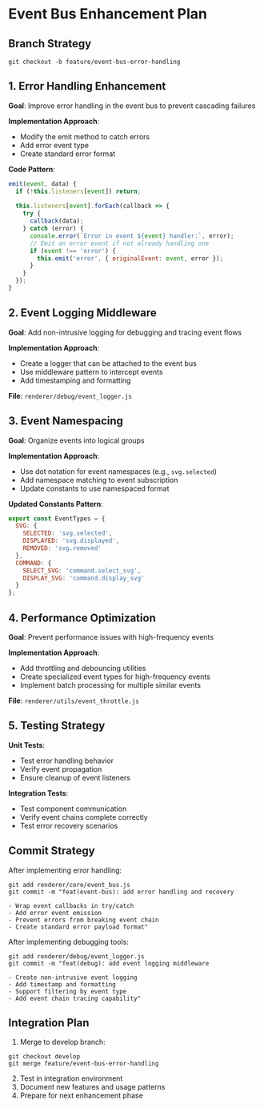 # Event Bus Enhancement Plan

## Branch Strategy
```
git checkout -b feature/event-bus-error-handling
```

## 1. Error Handling Enhancement

**Goal**: Improve error handling in the event bus to prevent cascading failures

**Implementation Approach**:
- Modify the emit method to catch errors
- Add error event type
- Create standard error format

**Code Pattern**:
```javascript
emit(event, data) {
  if (!this.listeners[event]) return;
  
  this.listeners[event].forEach(callback => {
    try {
      callback(data);
    } catch (error) {
      console.error(`Error in event ${event} handler:`, error);
      // Emit an error event if not already handling one
      if (event !== 'error') {
        this.emit('error', { originalEvent: event, error });
      }
    }
  });
}
```

## 2. Event Logging Middleware

**Goal**: Add non-intrusive logging for debugging and tracing event flows

**Implementation Approach**:
- Create a logger that can be attached to the event bus
- Use middleware pattern to intercept events
- Add timestamping and formatting

**File**: `renderer/debug/event_logger.js`

## 3. Event Namespacing

**Goal**: Organize events into logical groups

**Implementation Approach**:
- Use dot notation for event namespaces (e.g., `svg.selected`)
- Add namespace matching to event subscription
- Update constants to use namespaced format

**Updated Constants Pattern**:
```javascript
export const EventTypes = {
  SVG: {
    SELECTED: 'svg.selected',
    DISPLAYED: 'svg.displayed',
    REMOVED: 'svg.removed'
  },
  COMMAND: {
    SELECT_SVG: 'command.select_svg',
    DISPLAY_SVG: 'command.display_svg'
  }
};
```

## 4. Performance Optimization

**Goal**: Prevent performance issues with high-frequency events

**Implementation Approach**:
- Add throttling and debouncing utilities
- Create specialized event types for high-frequency events
- Implement batch processing for multiple similar events

**File**: `renderer/utils/event_throttle.js`

## 5. Testing Strategy

**Unit Tests**:
- Test error handling behavior
- Verify event propagation
- Ensure cleanup of event listeners

**Integration Tests**:
- Test component communication
- Verify event chains complete correctly
- Test error recovery scenarios

## Commit Strategy

After implementing error handling:
```
git add renderer/core/event_bus.js
git commit -m "feat(event-bus): add error handling and recovery

- Wrap event callbacks in try/catch
- Add error event emission
- Prevent errors from breaking event chain
- Create standard error payload format"
```

After implementing debugging tools:
```
git add renderer/debug/event_logger.js
git commit -m "feat(debug): add event logging middleware

- Create non-intrusive event logging
- Add timestamp and formatting
- Support filtering by event type
- Add event chain tracing capability"
```

## Integration Plan

1. Merge to develop branch:
```
git checkout develop
git merge feature/event-bus-error-handling
```

2. Test in integration environment
3. Document new features and usage patterns
4. Prepare for next enhancement phase